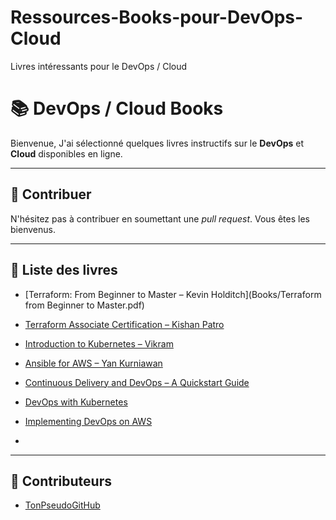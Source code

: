 # Ressources-Books-pour-DevOps-Cloud
Livres intéressants pour le DevOps / Cloud



# 📚 DevOps / Cloud Books
Bienvenue, J'ai sélectionné quelques livres instructifs sur le **DevOps** et **Cloud** disponibles en ligne.

---

## 🔄 Contribuer
N'hésitez pas à contribuer en soumettant une *pull request*. Vous êtes les bienvenus.


---

## 📖 Liste des livres
- [Terraform: From Beginner to Master – Kevin Holditch](Books/Terraform from Beginner to Master.pdf)  
- [Terraform Associate Certification – Kishan Patro](Books/Terraform.pdf)  
- [Introduction to Kubernetes – Vikram](Books/Introduction%20to%20Kubernetes.pdf)  
- [Ansible for AWS – Yan Kurniawan](Books/Ansible%20for%20AWS.pdf)  
- [Continuous Delivery and DevOps – A Quickstart Guide](Books/Continuous%20Delivery%20and%20DevOps%20-%20A%20Quickstart%20Guide.pdf)  
- [DevOps with Kubernetes](Books/DevOps-with-Kubernetes.pdf)  
- [Implementing DevOps on AWS](Books/Implementing%20DevOps%20on%20AWS.pdf)

- 
---

## 👥 Contributeurs

- [TonPseudoGitHub](https://github.com/TonPseudoGitHub)
